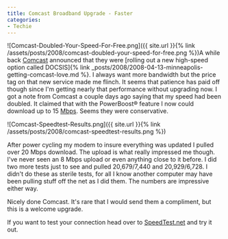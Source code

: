 ```yaml
---
title: Comcast Broadband Upgrade - Faster
categories:
- Techie
---
```


![Comcast-Doubled-Your-Speed-For-Free.png]({{ site.url }}{% link /assets/posts/2008/comcast-doubled-your-speed-for-free.png %})A while back [Comcast](http://www.comcast.com/) announced that they were [rolling out a new high-speed option called DOCSIS]{% link _posts/2008/2008-04-13-minneapolis-getting-comcast-love.md %}. I always want more bandwidth but the price tag on that new service made me flinch. It seems that patience has paid off though since I'm getting nearly that performance without upgrading now.
I got a note from Comcast a couple days ago saying that my speed had been doubled. It claimed that with the PowerBoost® feature I now could download up to 15 [Mbps](http://en.wikipedia.org/wiki/Mbps#Megabit_per_second). Seems they were conservative.

![Comcast-Speedtest-Results.png]({{ site.url }}{% link /assets/posts/2008/comcast-speedtest-results.png %})

After power cycling my modem to insure everything was updated I pulled over 20 Mbps download. The upload is what really impressed me though. I've never seen an 8 Mbps upload or even anything close to it before. I did two more tests just to see and pulled 20,679/7,440 and 20,929/6,728. I didn't do these as sterile tests, for all I know another computer may have been pulling stuff off the net as I did them. The numbers are impressive either way.

Nicely done Comcast. It's rare that I would send them a compliment, but this is a welcome upgrade.

If you want to test your connection head over to [SpeedTest.net](http://speedtest.net/) and try it out.
